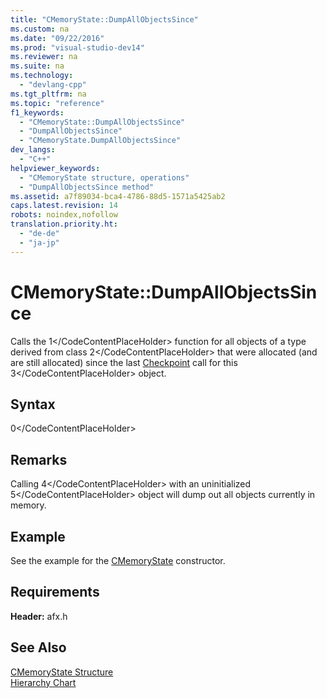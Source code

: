 ```yaml
---
title: "CMemoryState::DumpAllObjectsSince"
ms.custom: na
ms.date: "09/22/2016"
ms.prod: "visual-studio-dev14"
ms.reviewer: na
ms.suite: na
ms.technology: 
  - "devlang-cpp"
ms.tgt_pltfrm: na
ms.topic: "reference"
f1_keywords: 
  - "CMemoryState::DumpAllObjectsSince"
  - "DumpAllObjectsSince"
  - "CMemoryState.DumpAllObjectsSince"
dev_langs: 
  - "C++"
helpviewer_keywords: 
  - "CMemoryState structure, operations"
  - "DumpAllObjectsSince method"
ms.assetid: a7f89034-bca4-4786-88d5-1571a5425ab2
caps.latest.revision: 14
robots: noindex,nofollow
translation.priority.ht: 
  - "de-de"
  - "ja-jp"
---
```

# CMemoryState::DumpAllObjectsSince
Calls the <CodeContentPlaceHolder>1\</CodeContentPlaceHolder> function for all objects of a type derived from class <CodeContentPlaceHolder>2\</CodeContentPlaceHolder> that were allocated (and are still allocated) since the last [Checkpoint](../vs140/cmemorystate--checkpoint.md) call for this <CodeContentPlaceHolder>3\</CodeContentPlaceHolder> object.  
  
## Syntax  
  
<CodeContentPlaceHolder>0\</CodeContentPlaceHolder>  
## Remarks  
 Calling <CodeContentPlaceHolder>4\</CodeContentPlaceHolder> with an uninitialized <CodeContentPlaceHolder>5\</CodeContentPlaceHolder> object will dump out all objects currently in memory.  
  
## Example  
 See the example for the [CMemoryState](../vs140/cmemorystate--cmemorystate.md) constructor.  
  
## Requirements  
 **Header:** afx.h  
  
## See Also  
 [CMemoryState Structure](../vs140/cmemorystate-structure.md)   
 [Hierarchy Chart](../vs140/hierarchy-chart.md)